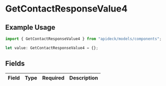 # GetContactResponseValue4

## Example Usage

```typescript
import { GetContactResponseValue4 } from "apideck/models/components";

let value: GetContactResponseValue4 = {};
```

## Fields

| Field       | Type        | Required    | Description |
| ----------- | ----------- | ----------- | ----------- |
